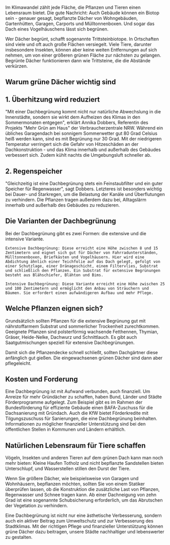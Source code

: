 Im Klimawandel zählt jede Fläche, die Pflanzen und Tieren einen Lebensraum bietet. Die gute Nachricht: Auch Gebäude können ein Biotop sein - genauer gesagt, bepflanzte Dächer von Wohngebäuden, Gartenhütten, Garagen, Carports und Mülltonnenboxen. Und sogar das Dach eines Vogelhäuschens lässt sich begrünen.


Wer Dächer begrünt, schafft sogenannte Trittsteinbiotope. In Ortschaften sind viele und oft auch große Flächen versiegelt. Viele Tiere, darunter insbesondere Insekten, können aber keine weiten Entfernungen auf sich nehmen, um von einer größeren grünen Fläche zur nächsten zu gelangen. Begrünte Dächer funktionieren dann wie Trittsteine, die die Abstände verkürzen.

## Warum grüne Dächer wichtig sind

## 1. Überhitzung wird reduziert

"Mit einer Dachbegrünung kommt nicht nur natürliche Abwechslung in die Innenstädte, sondern sie wirkt dem Aufheizen des Klimas in den Sommermonaten entgegen", erklärt Annika Dobbers, Referentin des Projekts "Mehr Grün am Haus" der Verbraucherzentrale NRW. Während ein übliches Garagendach bei sonnigem Sommerwetter gut 80 Grad Celsius heiß werden kann, sind es mit Begrünung nur 30 Grad. Mit der niedrigeren Temperatur verringert sich die Gefahr von Hitzeschäden an der Dachkonstruktion - und das Klima innerhalb und außerhalb des Gebäudes verbessert sich. Zudem kühlt nachts die Umgebungsluft schneller ab.

## 2. Regenspeicher

"Gleichzeitig ist eine Dachbegrünung stets ein Feinstaubfilter und ein guter Speicher für Regenwasser", sagt Dobbers. Letzteres ist besonders wichtig bei Dauer- und Starkregen, um die Belastung der Kanäle und Überflutungen zu verhindern. Die Pflanzen tragen außerdem dazu bei, Alltagslärm innerhalb und außerhalb des Gebäudes zu reduzieren.

## Die Varianten der Dachbegrünung

Bei der Dachbegrünung gibt es zwei Formen: die extensive und die intensive Variante.

    Extensive Dachbegrünung: Diese erreicht eine Höhe zwischen 8 und 15 Zentimetern und eignet sich gut für Dächer von Fahrradunterständen, Mülltonnenboxen, Briefkästen und Vogelhäusern. Hier wird eine Abdichtung ähnlich einer Teichfolie auf das Dach gelegt, gefolgt von einer Schutzlage, einer Dränageschicht, einem Filtervlies, Substrat und schließlich den Pflanzen. Ein Substrat für extensive Begrünungen besteht aus Blähschiefer, Blähton und Bims.

    Intensive Dachbegrünung: Diese Variante erreicht eine Höhe zwischen 25 und 100 Zentimetern und ermöglicht den Anbau von Sträuchern und Bäumen. Sie erfordert einen aufwändigeren Aufbau und mehr Pflege.

## Welche Pflanzen eignen sich?

Grundsätzlich sollten Pflanzen für die extensive Begrünung gut mit nährstoffarmem Substrat und sommerlicher Trockenheit zurechtkommen. Geeignete Pflanzen sind polsterförmig wachsende Fetthennen, Thymian, Gräser, Heide-Nelke, Dachwurz und Schnittlauch. Es gibt auch Saatgutmischungen speziell für extensive Dachbegrünungen.

Damit sich die Pflanzendecke schnell schließt, sollten Dachgärtner diese anfänglich gut gießen. Die eingewachsenen grünen Dächer sind dann aber pflegeleicht.

## Kosten und Forderung

Eine Dachbegrünung ist mit Aufwand verbunden, auch finanziell. Um Anreize für mehr Gründächer zu schaffen, haben Bund, Länder und Städte Förderprogramme aufgelegt. Zum Beispiel gibt es im Rahmen der Bundesförderung für effiziente Gebäude einen BAFA-Zuschuss für die Dachsanierung mit Gründach. Auch die KfW bietet Förderkredite mit Tilgungszuschuss für Sanierungen, die eine Dachbegrünung beinhalten. Informationen zu möglicher finanzieller Unterstützung sind bei den öffentlichen Stellen in Kommunen und Ländern erhältlich.

## Natürlichen Lebensraum für Tiere schaffen

Vögeln, Insekten und anderen Tieren auf dem grünen Dach kann man noch mehr bieten: Kleine Haufen Totholz und nicht bepflanzte Sandstellen bieten Unterschlupf, und Wasserstellen stillen den Durst der Tiere.

Wenn Sie größere Dächer, wie beispielsweise von Garagen und Wohnhäusern, bepflanzen möchten, sollten Sie von einem Statiker überprüfen lassen, ob die Konstruktion die zusätzliche Last von Pflanzen, Regenwasser und Schnee tragen kann. Ab einer Dachneigung von zehn Grad ist eine sogenannte Schubsicherung erforderlich, um das Abrutschen der Vegetation zu verhindern.

Eine Dachbegrünung ist nicht nur eine ästhetische Verbesserung, sondern auch ein aktiver Beitrag zum Umweltschutz und zur Verbesserung des Stadtklimas. Mit der richtigen Pflege und finanzieller Unterstützung können grüne Dächer dazu beitragen, unsere Städte nachhaltiger und lebenswerter zu gestalten.
